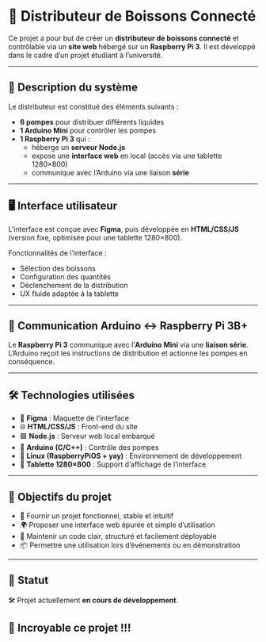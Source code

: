 # 🥤 Distributeur de Boissons Connecté

Ce projet a pour but de créer un **distributeur de boissons connecté** et contrôlable via un **site web** hébergé sur un **Raspberry Pi 3**. Il est développé dans le cadre d’un projet étudiant à l’université.

---

## 🔧 Description du système

Le distributeur est constitué des éléments suivants :

- **6 pompes** pour distribuer différents liquides
- **1 Arduino Mini** pour contrôler les pompes
- **1 Raspberry Pi 3** qui :
  - héberge un **serveur Node.js**
  - expose une **interface web** en local (accès via une tablette 1280×800)
  - communique avec l’Arduino via une liaison **série**

---

## 🖥️ Interface utilisateur

L'interface est conçue avec **Figma**, puis développée en **HTML/CSS/JS** (version fixe, optimisée pour une tablette 1280×800).

Fonctionnalités de l’interface :

- Sélection des boissons
- Configuration des quantités
- Déclenchement de la distribution
- UX fluide adaptée à la tablette

---

## 🔌 Communication Arduino <-> Raspberry Pi 3B+

Le **Raspberry Pi 3** communique avec l’**Arduino Mini** via une **liaison série**.  
L’Arduino reçoit les instructions de distribution et actionne les pompes en conséquence.

---

## 🛠️ Technologies utilisées

- 🧠 **Figma** : Maquette de l’interface
- 🌐 **HTML/CSS/JS** : Front-end du site
- 🟩 **Node.js** : Serveur web local embarqué
- 🔌 **Arduino (C/C++)** : Contrôle des pompes
- 🐧 **Linux (RaspberryPiOS + yay)** : Environnement de développement
- 📱 **Tablette 1280×800** : Support d’affichage de l’interface

---

## 📌 Objectifs du projet

- 🎯 Fournir un projet fonctionnel, stable et intuitif
- 🌍 Proposer une interface web épurée et simple d’utilisation
- 🔧 Maintenir un code clair, structuré et facilement déployable
- 📦 Permettre une utilisation lors d’événements ou en démonstration

---

## 📅 Statut

🛠️ Projet actuellement **en cours de développement**.

🎉 Incroyable ce projet !!!
---

